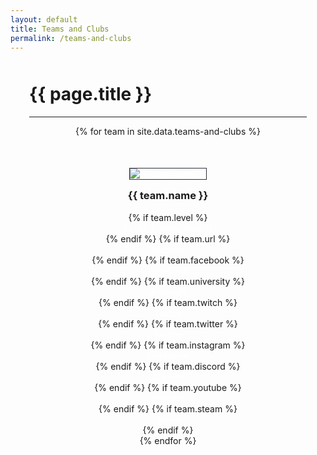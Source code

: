 ```yaml
---
layout: default
title: Teams and Clubs
permalink: /teams-and-clubs
---
```


<div style="max-width: 1200px;margin: 50px auto;padding: 0 30px;">
  <div class="heading" style="margin: 50px 0 0">
    <h1>
      {{ page.title }}
    </h1>
  </div>
  <hr/>
  <div class="row" style="text-align: center">
    {% for team in site.data.teams-and-clubs %}
      <div class="col-xs-6 col-sm-4" style="margin-top: 50px;">
        <a href="{{ team.url }}">
          <img src="/assets/images/teams/{{ team.image }}.png?" alt="{{ team.name }}"/>
        </a>
        <h3 style="margin-top: 15px;">{{ team.name }}</h3>
        {% if team.level %}
          <div><a href="{{ team.level }}" target="_blank"><i>Level: {{ team.level }}</i></a></div>
        {% endif %}
        {% if team.url %}
          <div><a href="{{ team.url }}" target="_blank">Website</a></div>
        {% endif %}
        {% if team.facebook %}
          <div><a href="{{ team.facebook }}" target="_blank">Facebook</a></div>
        {% endif %}
        {% if team.university %}
          <div><a href="{{ team.university }}" target="_blank">University</a></div>
        {% endif %}
        {% if team.twitch %}
          <div><a href="{{ team.twitch }}" target="_blank">Twitch</a></div>
        {% endif %}
        {% if team.twitter %}
          <div><a href="{{ team.twitter }}" target="_blank">Twitter</a></div>
        {% endif %}
        {% if team.instagram %}
          <div><a href="{{ team.instagram }}" target="_blank">Instagram</a></div>
        {% endif %}
        {% if team.discord %}
          <div><a href="{{ team.discord }}" target="_blank">Discord</a></div>
        {% endif %}
        {% if team.youtube %}
          <div><a href="{{a team.youtube }}" target="_blank">Youtube</a></div>
        {% endif %}
        {% if team.steam %}
          <div><a href="{{ team.steam }}" target="_blank">Steam</a></div>
        {% endif %}
      </div>
    {% endfor %}
  </div>
</div>

<style>
  .col-xs-6 a {
    color: #fff;
    font-size: 14px;
    text-decoration: none;
  }
  .col-xs-6 a:hover {
    color: #03A9F3;
  }
  .col-xs-6 img {
    border: 1px solid #2d313a;
  }
</style>